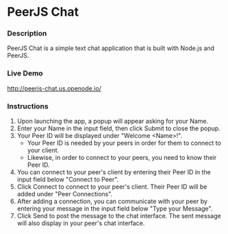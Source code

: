 # PeerJS Chat

### Description
PeerJS Chat is a simple text chat application that is built with Node.js and PeerJS.

### Live Demo
http://peerjs-chat.us.openode.io/

### Instructions
1. Upon launching the app, a popup will appear asking for your Name.
2. Enter your Name in the input field, then click Submit to close the popup.
3. Your Peer ID will be displayed under "Welcome \<Name>!".
   * Your Peer ID is needed by your peers in order for them to connect to your client.
   * Likewise, in order to connect to your peers, you need to know their Peer ID.
4. You can connect to your peer's client by entering their Peer ID in the input field below "Connect to Peer".
5. Click Connect to connect to your peer's client. Their Peer ID will be added under "Peer Connections".
6. After adding a connection, you can communicate with your peer by entering your message in the input field below "Type your Message".
7. Click Send to post the message to the chat interface. The sent message will also display in your peer's chat interface.
